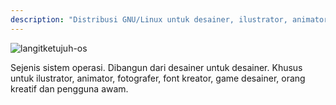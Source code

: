 ```yaml
---
description: "Distribusi GNU/Linux untuk desainer, ilustrator, animator, publisher, fotografer, font kreator dan game desainer. Menggunakan glibc & musl libc, rilis bergulir, runit init dan KDE lingkungan desktop."
---
```


![langitketujuh-os](image/mockup.webp)

Sejenis sistem operasi. Dibangun dari desainer untuk desainer. Khusus untuk ilustrator, animator, fotografer, font kreator, game desainer, orang kreatif dan pengguna awam.
